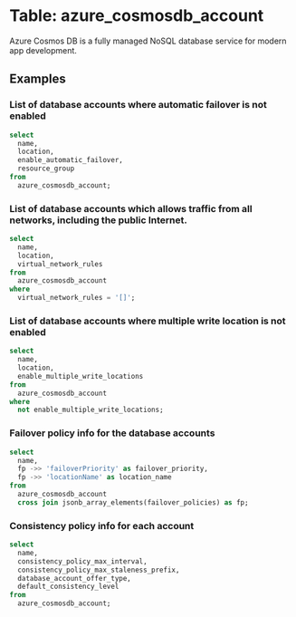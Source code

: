 # Table: azure_cosmosdb_account

Azure Cosmos DB is a fully managed NoSQL database service for modern app development.

## Examples

### List of database accounts where automatic failover is not enabled

```sql
select
  name,
  location,
  enable_automatic_failover,
  resource_group
from
  azure_cosmosdb_account;
```


### List of database accounts which allows traffic from all networks, including the public Internet.

```sql
select
  name,
  location,
  virtual_network_rules
from
  azure_cosmosdb_account
where
  virtual_network_rules = '[]';
```


### List of database accounts where multiple write location is not enabled

```sql
select
  name,
  location,
  enable_multiple_write_locations
from
  azure_cosmosdb_account
where
  not enable_multiple_write_locations;
```


### Failover policy info for the database accounts

```sql
select
  name,
  fp ->> 'failoverPriority' as failover_priority,
  fp ->> 'locationName' as location_name
from
  azure_cosmosdb_account
  cross join jsonb_array_elements(failover_policies) as fp;
```


### Consistency policy info for each account

```sql
select
  name,
  consistency_policy_max_interval,
  consistency_policy_max_staleness_prefix,
  database_account_offer_type,
  default_consistency_level
from
  azure_cosmosdb_account;
```